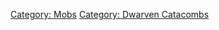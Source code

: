 [Category: Mobs](Category:_Mobs "wikilink") [Category: Dwarven
Catacombs](Category:_Dwarven_Catacombs "wikilink")
